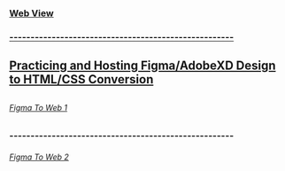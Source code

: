 <a href="https://ch1sty.github.io/FrontEnd/"><h3>Web View</h6>
<h3>-----------------------------------------------------</h3>

<h2>Practicing and Hosting Figma/AdobeXD Design to HTML/CSS Conversion<h2>

<a href="https://ch1sty.github.io/FrontEnd/figmaWeb1/"><h6>Figma To Web 1</h6></a>

  <h3>-----------------------------------------------------</h3>

<a href="https://ch1sty.github.io/FrontEnd/honda-cbr/"><h6 >Figma To Web 2</h6></a>
